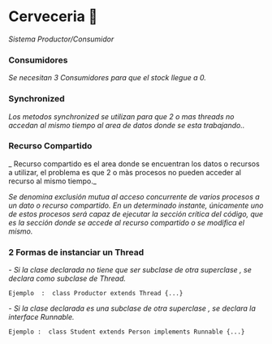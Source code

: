# Cerveceria 🍺

_Sistema Productor/Consumidor_

### Consumidores
_Se necesitan 3 Consumidores para que el stock llegue a 0._


### Synchronized  

_Los metodos synchronized se utilizan para que 2 o mas 
threads no accedan al mismo tiempo al area de datos donde se esta trabajando.._

### Recurso Compartido 

_ Recurso compartido es el area donde se encuentran los datos o recursos a utilizar,
 el problema es que 2 o màs procesos no pueden acceder al recurso al mismo tiempo._

_Se denomina exclusión mutua al acceso concurrente de varios procesos a un dato 
o recurso compartido. En un determinado instante, únicamente uno de estos procesos 
será capaz de ejecutar la sección crítica del código, que es la sección donde se accede 
al recurso compartido o se modifica el mismo._


### 2 Formas de instanciar un Thread 

_- Si la clase declarada no tiene que ser subclase de otra superclase , se declara como subclase de Thread._
```
Ejemplo  :  class Productor extends Thread {...}
```

_- Si la clase declarada es una subclase de otra superclase , se declara la interface Runnable._
```
Ejemplo :  class Student extends Person implements Runnable {...}
```





